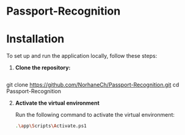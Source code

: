 # Passport-Recognition

# Installation

To set up and run the application locally, follow these steps:

1. **Clone the repository:**

   ```bash
  git clone https://github.com/NorhaneCh/Passport-Recognition.git
  cd Passport-Recognition

2. **Activate the virtual environment**

   Run the following command to activate the virtual environment:
   ```bash
   .\app\Scripts\Activate.ps1
